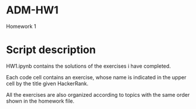 # ADM-HW1
Homework 1

# Script description
HW1.ipynb contains the solutions of the exercises i have completed.

Each code cell contains an exercise, whose name is indicated in the upper cell by the title given HackerRank.

All the exercises are also organized according to topics with the same order shown in the homework file.
